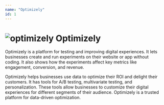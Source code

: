 ```yaml
---
name: "Optimizely"
id: 1
---
```


# ![optimizely](/images/tools/optimizely.png) Optimizely

Optimizely is a platform for testing and improving digital experiences. It lets businesses create and run experiments on their website or app without coding. It also shows how the experiments affect key metrics like engagement, conversion, and revenue.

Optimizely helps businesses use data to optimize their ROI and delight their customers. It has tools for A/B testing, multivariate testing, and personalization. These tools allow businesses to customize their digital experiences for different segments of their audience. Optimizely is a trusted platform for data-driven optimization.
